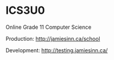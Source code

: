 # ICS3U0
Online Grade 11 Computer Science

Production: http://jamiesinn.ca/school

Development: http://testing.jamiesinn.ca/
